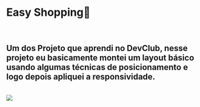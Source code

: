 <h1> Easy Shopping👜</h1>
<br>
<h2>Um dos Projeto que aprendi no DevClub, nesse projeto eu basicamente montei um layout básico usando algumas técnicas de posicionamento e logo depois apliquei a responsividade.</h2>
<br>
<img src= "https://github.com/caua-dev-coder/Easy-Shopping---Projeto-Teste/blob/main/Window.png?raw=true"
